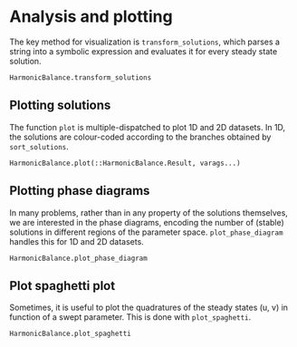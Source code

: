 # Analysis and plotting

The key method for visualization is `transform_solutions`, which parses a string into a symbolic expression and evaluates it for every steady state solution. 

```@docs
HarmonicBalance.transform_solutions
```

## Plotting solutions

The function `plot` is multiple-dispatched to plot 1D and 2D datasets. 
In 1D, the solutions are colour-coded according to the branches obtained by `sort_solutions`. 

```@docs
HarmonicBalance.plot(::HarmonicBalance.Result, varags...)
```



## Plotting phase diagrams

In many problems, rather than in any property of the solutions themselves, we are interested in the phase diagrams, encoding the number of (stable) solutions in different regions of the parameter space. `plot_phase_diagram` handles this for 1D and 2D datasets.

```@docs
HarmonicBalance.plot_phase_diagram
```

## Plot spaghetti plot

Sometimes, it is useful to plot the quadratures of the steady states (u, v) in function of a swept parameter. This is done with `plot_spaghetti`.

```@docs
HarmonicBalance.plot_spaghetti
```